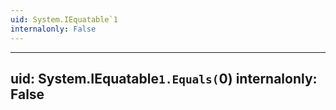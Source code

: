 ```yaml
---
uid: System.IEquatable`1
internalonly: False
---
```


---
uid: System.IEquatable`1.Equals(`0)
internalonly: False
---
